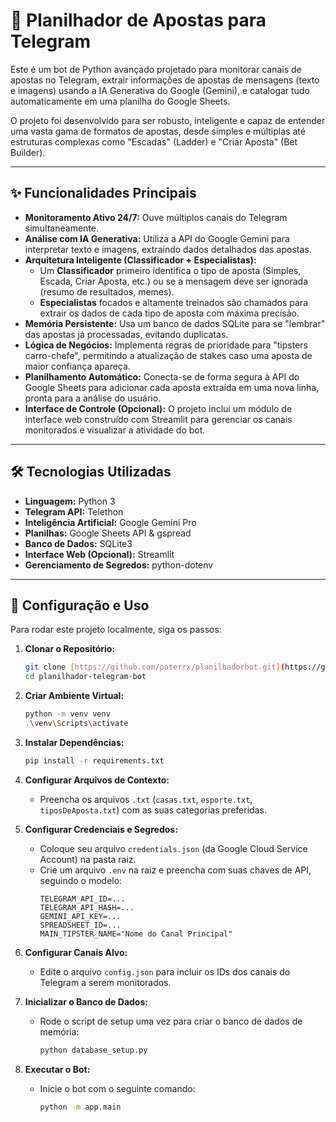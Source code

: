 # 🤖 Planilhador de Apostas para Telegram

Este é um bot de Python avançado projetado para monitorar canais de apostas no Telegram, extrair informações de apostas de mensagens (texto e imagens) usando a IA Generativa do Google (Gemini), e catalogar tudo automaticamente em uma planilha do Google Sheets.

O projeto foi desenvolvido para ser robusto, inteligente e capaz de entender uma vasta gama de formatos de apostas, desde simples e múltiplas até estruturas complexas como "Escadas" (Ladder) e "Criar Aposta" (Bet Builder).

---

## ✨ Funcionalidades Principais

-   **Monitoramento Ativo 24/7:** Ouve múltiplos canais do Telegram simultaneamente.
-   **Análise com IA Generativa:** Utiliza a API do Google Gemini para interpretar texto e imagens, extraindo dados detalhados das apostas.
-   **Arquitetura Inteligente (Classificador + Especialistas):**
    -   Um **Classificador** primeiro identifica o tipo de aposta (Simples, Escada, Criar Aposta, etc.) ou se a mensagem deve ser ignorada (resumo de resultados, memes).
    -   **Especialistas** focados e altamente treinados são chamados para extrair os dados de cada tipo de aposta com máxima precisão.
-   **Memória Persistente:** Usa um banco de dados SQLite para se "lembrar" das apostas já processadas, evitando duplicatas.
-   **Lógica de Negócios:** Implementa regras de prioridade para "tipsters carro-chefe", permitindo a atualização de stakes caso uma aposta de maior confiança apareça.
-   **Planilhamento Automático:** Conecta-se de forma segura à API do Google Sheets para adicionar cada aposta extraída em uma nova linha, pronta para a análise do usuário.
-   **Interface de Controle (Opcional):** O projeto inclui um módulo de interface web construído com Streamlit para gerenciar os canais monitorados e visualizar a atividade do bot.

---

## 🛠️ Tecnologias Utilizadas

-   **Linguagem:** Python 3
-   **Telegram API:** Telethon
-   **Inteligência Artificial:** Google Gemini Pro
-   **Planilhas:** Google Sheets API & gspread
-   **Banco de Dados:** SQLite3
-   **Interface Web (Opcional):** Streamlit
-   **Gerenciamento de Segredos:** python-dotenv

---

## 🚀 Configuração e Uso

Para rodar este projeto localmente, siga os passos:

1.  **Clonar o Repositório:**
    ```bash
    git clone [https://github.com/paterrx/planilhadorbot.git](https://github.com/paterrx/planilhadorbot.git)
    cd planilhador-telegram-bot
    ```

2.  **Criar Ambiente Virtual:**
    ```bash
    python -m venv venv
    .\venv\Scripts\activate
    ```

3.  **Instalar Dependências:**
    ```bash
    pip install -r requirements.txt
    ```

4.  **Configurar Arquivos de Contexto:**
    - Preencha os arquivos `.txt` (`casas.txt`, `esporte.txt`, `tiposDeAposta.txt`) com as suas categorias preferidas.

5.  **Configurar Credenciais e Segredos:**
    - Coloque seu arquivo `credentials.json` (da Google Cloud Service Account) na pasta raiz.
    - Crie um arquivo `.env` na raiz e preencha com suas chaves de API, seguindo o modelo:
      ```
      TELEGRAM_API_ID=...
      TELEGRAM_API_HASH=...
      GEMINI_API_KEY=...
      SPREADSHEET_ID=...
      MAIN_TIPSTER_NAME="Nome do Canal Principal"
      ```

6.  **Configurar Canais Alvo:**
    - Edite o arquivo `config.json` para incluir os IDs dos canais do Telegram a serem monitorados.

7.  **Inicializar o Banco de Dados:**
    - Rode o script de setup uma vez para criar o banco de dados de memória:
      ```bash
      python database_setup.py
      ```

8.  **Executar o Bot:**
    - Inicie o bot com o seguinte comando:
      ```bash
      python -m app.main
      ```